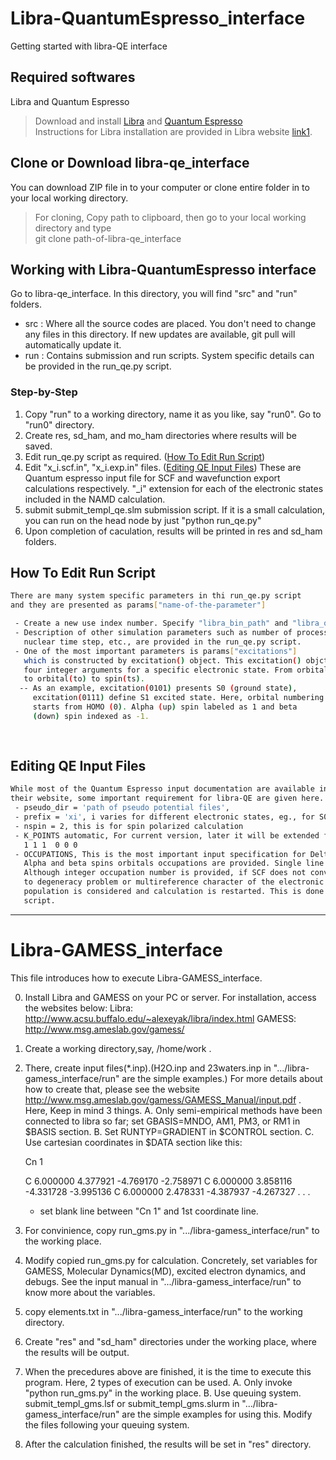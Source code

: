 # Libra-QuantumEspresso_interface

   Getting started with libra-QE interface
## Required softwares
   Libra and Quantum Espresso
   >Download and install [Libra] and [Quantum Espresso]  <br/>
   >Instructions for Libra installation are provided in Libra website [link1].

## Clone or Download libra-qe_interface
   You can download ZIP file in to your computer or clone entire folder in to your local working directory.
   > For cloning, Copy path to clipboard, then go to your local working directory and type <br/>
   > git clone path-of-libra-qe_interface <br/>

## Working with Libra-QuantumEspresso interface
   Go to libra-qe_interface. In this directory, you will find "src" and "run" folders.
 - src : Where all the source codes are placed. You don't need to change any files in this directory. If new updates are
         available, git pull will automatically update it.
 - run : Contains submission and run scripts. System specific details can be provided in the run_qe.py script. 

### Step-by-Step
1. Copy "run" to a working directory, name it as you like, say "run0". Go to "run0" directory.
2. Create res, sd_ham, and mo_ham directories where results will be saved.
3. Edit run_qe.py script as required. ([How To Edit Run Script](#how-to-edit-run-script))
4. Edit "x_i.scf.in", "x_i.exp.in" files. ([Editing QE Input Files](#editing-qe-input-files))
   These are Quantum espresso input file for SCF and wavefunction export 
   calculations respectively. "_i" extension for each of the electronic
   states included in the NAMD calculation.
5. submit submit_templ_qe.slm submission script. If it is a small calculation, you can run on the head
   node by just "python run_qe.py"
6. Upon completion of caculation, results will be printed in res and sd_ham folders.

  

## How To Edit Run Script
```sh
There are many system specific parameters in thi run_qe.py script
and they are presented as params["name-of-the-parameter"]

 - Create a new use index number. Specify "libra_bin_path" and "libra_qe_int_path" for the user.
 - Description of other simulation parameters such as number of processors, number of snaps, 
   nuclear time step, etc., are provided in the run_qe.py script.
 - One of the most important parameters is params["excitations"] 
   which is constructed by excitation() object. This excitation() objct takes 
   four integer arguments for a specific electronic state. From orbital(fo) from spin(fs) 
   to orbital(to) to spin(ts).
  -- As an example, excitation(0101) presents S0 (ground state), 
     excitation(0111) define S1 excited state. Here, orbital numbering 
     starts from HOMO (0). Alpha (up) spin labeled as 1 and beta 
     (down) spin indexed as -1.
 
   
```

## Editing QE Input Files
```sh
While most of the Quantum Espresso input documentation are available in 
their website, some important requirement for libra-QE are given here.
 - pseudo_dir = 'path of pseudo potential files',
 - prefix = 'xi', i varies for different electronic states, eg., for S0, pseudo_dir = "x0" 
 - nspin = 2, this is for spin polarized calculation
 - K_POINTS automatic, For current version, later it will be extended for gamma points.
   1 1 1  0 0 0
 - OCCUPATIONS, This is the most important input specification for Delta-SCF calculation
   Alpha and beta spins orbitals occupations are provided. Single line break is requred between them.
   Although integer occupation number is provided, if SCF does not converge due
   to degeneracy problem or multireference character of the electronic wavefunction, a fermi 
   population is considered and calculation is restarted. This is done automatiocally in the main
   script.
```

----------------------------------------------
# Libra-GAMESS_interface
   
   This file introduces how to execute Libra-GAMESS_interface.

0. Install Libra and GAMESS on your PC or server.
   For installation, access the websites below:
    Libra:  http://www.acsu.buffalo.edu/~alexeyak/libra/index.html
   GAMESS:  http://www.msg.ameslab.gov/gamess/

1. Create a working directory,say, /home/work . 

2. There, create input files(*.inp).(H2O.inp and 23waters.inp in ".../libra-gamess_interface/run" are the simple examples.)
   For more details about how to create that, 
   please see the website http://www.msg.ameslab.gov/gamess/GAMESS_Manual/input.pdf .
   Here, Keep in mind 3 things.
   A. Only semi-empirical methods have been connected to libra so far;
      set GBASIS=MNDO, AM1, PM3, or RM1 in $BASIS section. 
   B. Set RUNTYP=GRADIENT in $CONTROL section.
   C. Use cartesian coordinates in $DATA section like this:

      Cn 1

      C  6.000000 4.377921 -4.769170 -2.758971
      C  6.000000 3.858116 -4.331728 -3.995136
      C  6.000000 2.478331 -4.387937 -4.267327
                           .
                           .
                           .
   
   * set blank line between "Cn 1" and 1st coordinate line.

3. For convinience, copy run_gms.py in ".../libra-gamess_interface/run" to the working place.

4. Modify copied run_gms.py for calculation.
   Concretely, set variables for GAMESS, Molecular Dynamics(MD), excited electron dynamics, and debugs.
   See the input manual in ".../libra-gamess_interface/run" to know more about the variables.

5. copy elements.txt in ".../libra-gamess_interface/run" to the working directory.

6. Create "res" and "sd_ham" directories under the working place, where the results will be output.

7. When the precedures above are finished, it is the time to execute this program.
   Here, 2 types of execution can be used.
   A. Only invoke "python run_gms.py" in the working place.
   B. Use queuing system. submit_templ_gms.lsf or submit_templ_gms.slurm in ".../libra-gamess_interface/run" are the simple examples for using this.
      Modify the files following your queuing system.   
   
8. After the calculation finished, the results will be set in "res" directory.

[Quantum Espresso]: <http://www.msg.ameslab.gov/gamess/>
[Libra]: <http://www.acsu.buffalo.edu/~alexeyak/libra/index.html>
[link1]: <http://www.acsu.buffalo.edu/~alexeyak/libra/installation.html>
